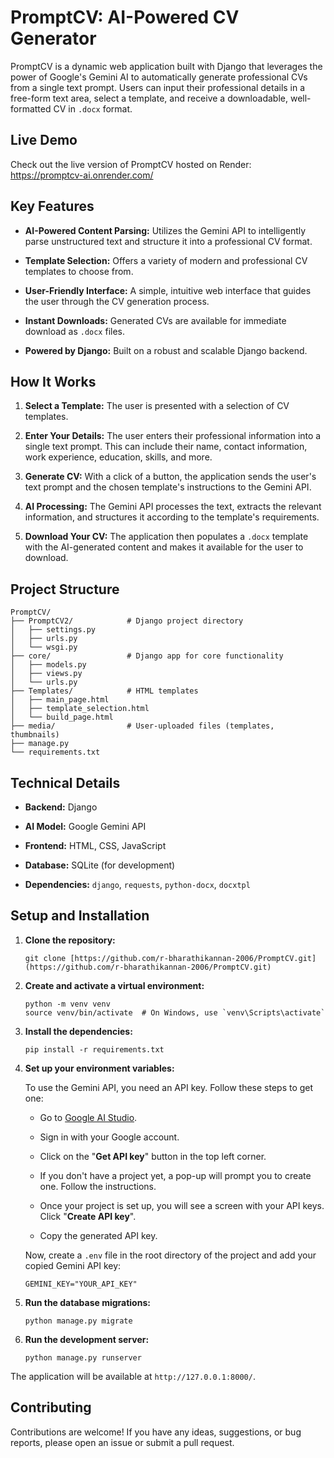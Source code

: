 
# PromptCV: AI-Powered CV Generator

PromptCV is a dynamic web application built with Django that leverages the power of Google's Gemini AI to automatically generate professional CVs from a single text prompt. Users can input their professional details in a free-form text area, select a template, and receive a downloadable, well-formatted CV in `.docx` format.

## Live Demo

Check out the live version of PromptCV hosted on Render: https://promptcv-ai.onrender.com/

## Key Features

-   **AI-Powered Content Parsing:** Utilizes the Gemini API to intelligently parse unstructured text and structure it into a professional CV format.
    
-   **Template Selection:** Offers a variety of modern and professional CV templates to choose from.
    
-   **User-Friendly Interface:** A simple, intuitive web interface that guides the user through the CV generation process.
    
-   **Instant Downloads:** Generated CVs are available for immediate download as `.docx` files.
    
-   **Powered by Django:** Built on a robust and scalable Django backend.
    

## How It Works

1.  **Select a Template:** The user is presented with a selection of CV templates.
    
2.  **Enter Your Details:** The user enters their professional information into a single text prompt. This can include their name, contact information, work experience, education, skills, and more.
    
3.  **Generate CV:** With a click of a button, the application sends the user's text prompt and the chosen template's instructions to the Gemini API.
    
4.  **AI Processing:** The Gemini API processes the text, extracts the relevant information, and structures it according to the template's requirements.
    
5.  **Download Your CV:** The application then populates a `.docx` template with the AI-generated content and makes it available for the user to download.
    

## Project Structure

```
PromptCV/
├── PromptCV2/            # Django project directory
│   ├── settings.py
│   ├── urls.py
│   └── wsgi.py
├── core/                 # Django app for core functionality
│   ├── models.py
│   ├── views.py
│   └── urls.py
├── Templates/            # HTML templates
│   ├── main_page.html
│   ├── template_selection.html
│   └── build_page.html
├── media/                # User-uploaded files (templates, thumbnails)
├── manage.py
└── requirements.txt

```

## Technical Details

-   **Backend:** Django
    
-   **AI Model:** Google Gemini API
    
-   **Frontend:** HTML, CSS, JavaScript
    
-   **Database:** SQLite (for development)
    
-   **Dependencies:** `django`, `requests`, `python-docx`, `docxtpl`
    

## Setup and Installation

1.  **Clone the repository:**
    
    ```
    git clone [https://github.com/r-bharathikannan-2006/PromptCV.git](https://github.com/r-bharathikannan-2006/PromptCV.git)
    
    ```
    
2.  **Create and activate a virtual environment:**
    
    ```
    python -m venv venv
    source venv/bin/activate  # On Windows, use `venv\Scripts\activate`
    
    ```
    
3.  **Install the dependencies:**
    
    ```
    pip install -r requirements.txt
    
    ```
    
4.  **Set up your environment variables:**
    
    To use the Gemini API, you need an API key. Follow these steps to get one:
    
    -   Go to [Google AI Studio](https://aistudio.google.com/ "null").
        
    -   Sign in with your Google account.
        
    -   Click on the "**Get API key**" button in the top left corner.
        
    -   If you don't have a project yet, a pop-up will prompt you to create one. Follow the instructions.
        
    -   Once your project is set up, you will see a screen with your API keys. Click "**Create API key**".
        
    -   Copy the generated API key.
        
    
    Now, create a `.env` file in the root directory of the project and add your copied Gemini API key:
    
    ```
    GEMINI_KEY="YOUR_API_KEY"
    
    ```
    
5.  **Run the database migrations:**
    
    ```
    python manage.py migrate
    
    ```
    
6.  **Run the development server:**
    
    ```
    python manage.py runserver
    
    ```
    

The application will be available at `http://127.0.0.1:8000/`.

## Contributing

Contributions are welcome! If you have any ideas, suggestions, or bug reports, please open an issue or submit a pull request.
